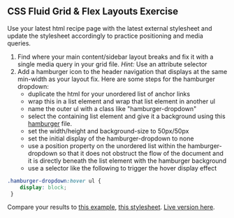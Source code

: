 ## CSS Fluid Grid & Flex Layouts Exercise

Use your latest html recipe page with the latest external stylesheet and update the stylesheet accordingly to practice positioning and media queries.

1. Find where your main content/sidebar layout breaks and fix it with a single media query in your grid file. *Hint:* Use an attribute selector
2. Add a hamburger icon to the header navigation that displays at the same min-width as your layout fix. Here are some steps for the hamburger dropdown:
    - duplicate the html for your unordered list of anchor links
    - wrap this in a list element and wrap that list element in another ul
    - name the outer ul with a class like "hamburger-dropdown"
    - select the containing list element and give it a background using this [hamburger](../../assets/images/hamburger.png) file.
    - set the width/height and background-size to 50px/50px
    - set the initial display of the hamburger-dropdown to none
    - use a position property on the unordered list within the hamburger-dropdown so that it does not obstruct the flow of the document and it is directly beneath the list element with the hamburger background
    - use a selector like the following to trigger the hover display effect
    
```css
.hamburger-dropdown:hover ul { 
    display: block;
 }
```
    
Compare your results to [this example](./example.html), [this stylesheet](../../assets/positioning_media_queries.css). [Live version here](http://appacademy.github.io/curriculum/positioning_media_queries.html).
